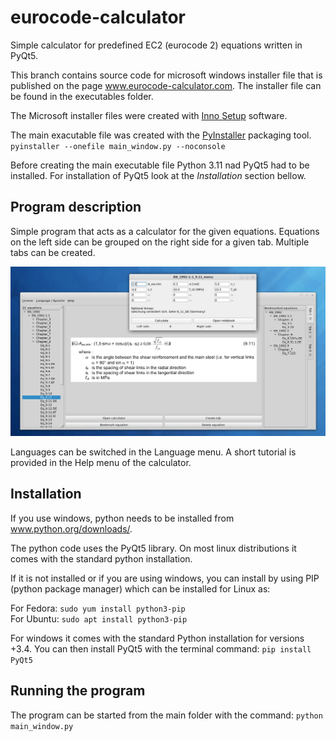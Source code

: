 # eurocode-calculator
Simple calculator for predefined EC2 (eurocode 2) equations written in PyQt5.

This branch contains source code for microsoft windows installer file that is 
published on the page www.eurocode-calculator.com. The installer file can be 
found in the executables folder.

The Microsoft installer files were created with [Inno Setup](https://jrsoftware.org/isdl.php) software.

The main exacutable file was created with the [PyInstaller](https://pyinstaller.org/en/stable/) packaging tool.
`pyinstaller --onefile main_window.py --noconsole`

Before creating the main executable file Python 3.11 nad PyQt5 had to be installed.
For installation of PyQt5 look at the *Installation* section bellow.  

Program description
-------------------

Simple program that acts as a calculator for the given equations.
Equations on the left side can be grouped on the right side for a
given tab. Multiple tabs can be created.

![alt text](https://github.com/LukaKurnjek/eurocode-calculator/blob/main/data/eurocode-calculator.png) 

Languages can be switched in the Language menu. A short tutorial is 
provided in the Help menu of the calculator.

Installation
------------

If you use windows, python needs to be installed from www.python.org/downloads/.

The python code uses the PyQt5 library. On most linux distributions
it comes with the standard python installation. 

If it is not installed or if you are using windows, you can install by using PIP 
(python package manager) which can be installed for Linux as:

For Fedora: `sudo yum install python3-pip`<br>
For Ubuntu: `sudo apt install python3-pip`

For windows it comes with the standard Python installation for versions +3.4.
You can then install PyQt5 with the terminal command: `pip install PyQt5`

Running the program
-------------------

The program can be started from the main folder with the command:
`python main_window.py`
